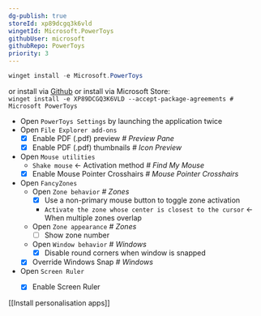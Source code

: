 ```yaml
---
dg-publish: true
storeId: xp89dcgq3k6vld
wingetId: Microsoft.PowerToys
githubUser: microsoft
githubRepo: PowerToys
priority: 3
---
```



```powershell
winget install -e Microsoft.PowerToys
```

or install via [Github](https://github.com/microsoft/PowerToys/releases/latest)
or install via Microsoft Store:  
`winget install -e XP89DCGQ3K6VLD --accept-package-agreements # Microsoft PowerToys`

- Open `PowerToys Settings` by launching the application twice
- Open `File Explorer add-ons`
  - [x] Enable PDF (.pdf) preview _# Preview Pane_
  - [x] Enable PDF (.pdf) thumbnails _# Icon Preview_
- Open `Mouse utilities`
  - `Shake mouse` ← Activation method _# Find My Mouse_
  - [x] Enable Mouse Pointer Crosshairs _# Mouse Pointer Crosshairs_
- Open `FancyZones`
  - Open `Zone behavior` _# Zones_
    - [x] Use a non-primary mouse button to toggle zone activation
    - `Activate the zone whose center is closest to the cursor` ← When multiple zones overlap
  - Open `Zone appearance` _# Zones_
    - [ ] Show zone number
  - Open `Window behavior` _# Windows_
    - [x] Disable round corners when window is snapped
  - [x] Override Windows Snap _# Windows_
- Open `Screen Ruler`
  - [x] Enable Screen Ruler



[[Install personalisation apps]]
